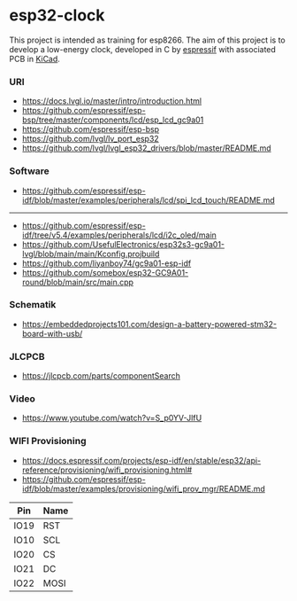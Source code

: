 # esp32-clock

This project is intended as training for esp8266. The aim of this project is to develop a low-energy clock, developed in C by [espressif](https://www.espressif.com/) with associated PCB in [KiCad](https://www.kicad.org/).

### URI
* https://docs.lvgl.io/master/intro/introduction.html
* https://github.com/espressif/esp-bsp/tree/master/components/lcd/esp_lcd_gc9a01
* https://github.com/espressif/esp-bsp
* https://github.com/lvgl/lv_port_esp32
* https://github.com/lvgl/lvgl_esp32_drivers/blob/master/README.md

### Software
* https://github.com/espressif/esp-idf/blob/master/examples/peripherals/lcd/spi_lcd_touch/README.md
-------------------------------
* https://github.com/espressif/esp-idf/tree/v5.4/examples/peripherals/lcd/i2c_oled/main
* https://github.com/UsefulElectronics/esp32s3-gc9a01-lvgl/blob/main/main/Kconfig.projbuild
* https://github.com/liyanboy74/gc9a01-esp-idf
* https://github.com/somebox/esp32-GC9A01-round/blob/main/src/main.cpp

### Schematik
* https://embeddedprojects101.com/design-a-battery-powered-stm32-board-with-usb/

### JLCPCB
* https://jlcpcb.com/parts/componentSearch

### Video
* https://www.youtube.com/watch?v=S_p0YV-JlfU


### WIFI Provisioning
* https://docs.espressif.com/projects/esp-idf/en/stable/esp32/api-reference/provisioning/wifi_provisioning.html#
* https://github.com/espressif/esp-idf/blob/master/examples/provisioning/wifi_prov_mgr/README.md

| Pin | Name |
|-----|------|
|IO19 |RST   |
|IO10 |SCL   |
|IO20 |CS    |
|IO21 |DC    |
|IO22 |MOSI  |
